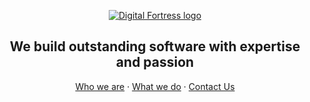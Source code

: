 <p align="center">
  <a href="https://www.digitalfortress.dev/">
    <picture>
      <source media="(prefers-color-scheme: dark)" srcset="https://instalent-bucket-s3.s3.ap-southeast-1.amazonaws.com/logo/Digital+Fortress+-+Logo.png">
      <img alt="Digital Fortress logo" src="https://instalent-bucket-s3.s3.ap-southeast-1.amazonaws.com/logo/Digital+Fortress+-+Logo.png">
    </picture>    
  </a>
  <h2 align="center">We build outstanding software with expertise and passion</h2>
</p>

<p align="center">
  <a href="https://digitalfortress.dev/">Who we are</a>
  ·
  <a href="https://digitalfortress.dev/all-project">What we do</a>
  ·
  <a href="https://digitalfortress.dev/contact-us">Contact Us</a>
</p>
